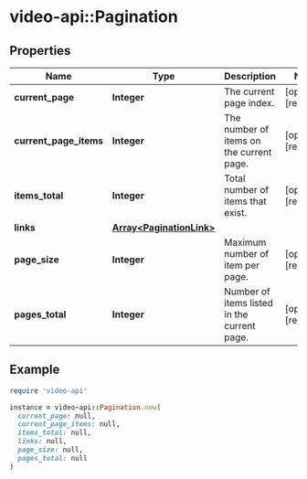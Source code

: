 # video-api::Pagination

## Properties

| Name | Type | Description | Notes |
| ---- | ---- | ----------- | ----- |
| **current_page** | **Integer** | The current page index. | [optional][readonly] |
| **current_page_items** | **Integer** | The number of items on the current page. | [optional][readonly] |
| **items_total** | **Integer** | Total number of items that exist. | [optional][readonly] |
| **links** | [**Array&lt;PaginationLink&gt;**](PaginationLink.md) |  |  |
| **page_size** | **Integer** | Maximum number of item per page. | [optional][readonly] |
| **pages_total** | **Integer** | Number of items listed in the current page. | [optional][readonly] |

## Example

```ruby
require 'video-api'

instance = video-api::Pagination.new(
  current_page: null,
  current_page_items: null,
  items_total: null,
  links: null,
  page_size: null,
  pages_total: null
)
```

